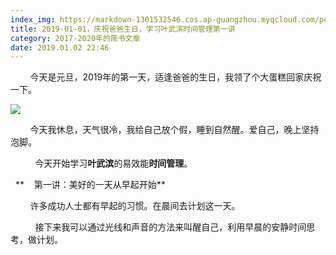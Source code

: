 ```yaml
---
index_img: https://markdown-1301532546.cos.ap-guangzhou.myqcloud.com/peipei_blog/20210921145524.jpeg
title: 2019-01-01，庆祝爸爸生日，学习叶武滨时间管理第一讲
category: 2017-2020年的简书文章
date: 2019.01.02 22:46
---
```


        今天是元旦，2019年的第一天，适逢爸爸的生日，我领了个大蛋糕回家庆祝一下。

![](https://markdown-1301532546.cos.ap-guangzhou.myqcloud.com/peipei_blog/20210921145524.jpeg)  



  

        今天我休息，天气很冷，我给自己放个假，睡到自然醒。爱自己，晚上坚持泡脚。  

  

          今天开始学习**叶武滨**的易效能**时间管理**。

  **    第一讲：美好的一天从早起开始**

        许多成功人士都有早起的习惯。在晨间去计划这一天。

          接下来我可以通过光线和声音的方法来叫醒自己，利用早晨的安静时间思考，做计划。